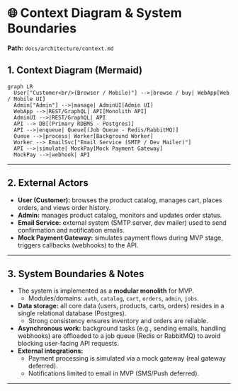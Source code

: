 # 🌐 Context Diagram & System Boundaries

**Path:** `docs/architecture/context.md`

## 1. Context Diagram (Mermaid)

```mermaid
graph LR
  User["Customer<br/>(Browser / Mobile)"] -->|browse / buy| WebApp[Web / Mobile UI]
  Admin["Admin"] -->|manage| AdminUI[Admin UI]
  WebApp -->|REST/GraphQL| API[Monolith API]
  AdminUI -->|REST/GraphQL| API
  API --> DB[(Primary RDBMS - Postgres)]
  API -->|enqueue| Queue[(Job Queue - Redis/RabbitMQ)]
  Queue -->|process| Worker[Background Worker]
  Worker --> EmailSvc["Email Service (SMTP / Dev Mailer)"]
  API -->|simulate| MockPay[Mock Payment Gateway]
  MockPay -->|webhook| API
```

---

## 2. External Actors

- **User (Customer):** browses the product catalog, manages cart, places orders, and views order history.
- **Admin:** manages product catalog, monitors and updates order status.
- **Email Service:** external system (SMTP server, dev mailer) used to send confirmation and notification emails.
- **Mock Payment Gateway:** simulates payment flows during MVP stage, triggers callbacks (webhooks) to the API.

---

## 3. System Boundaries & Notes

- The system is implemented as a **modular monolith** for MVP.
  - Modules/domains: `auth`, `catalog`, `cart`, `orders`, `admin`, `jobs`.
- **Data storage:** all core data (users, products, carts, orders) resides in a single relational database (Postgres).
  - Strong consistency ensures inventory and orders are reliable.
- **Asynchronous work:** background tasks (e.g., sending emails, handling webhooks) are offloaded to a job queue (Redis or RabbitMQ) to avoid blocking user-facing API requests.
- **External integrations:**
  - Payment processing is simulated via a mock gateway (real gateway deferred).
  - Notifications limited to email in MVP (SMS/Push deferred).

---
